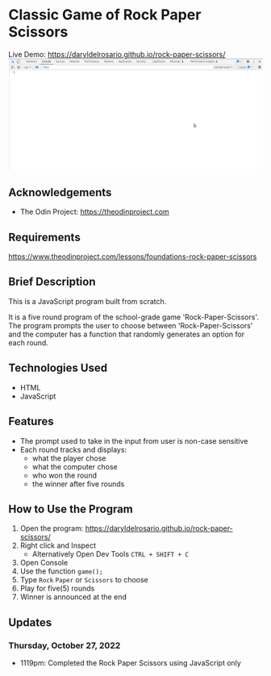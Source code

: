 # Classic Game of Rock Paper Scissors
Live Demo: https://daryldelrosario.github.io/rock-paper-scissors/   
<kbd><img src="gif/rps-js-only.gif" padding="32px"></kbd>

## Acknowledgements
* The Odin Project: https://theodinproject.com

## Requirements
https://www.theodinproject.com/lessons/foundations-rock-paper-scissors

## Brief Description
This is a JavaScript program built from scratch.   

It is a five round program of the school-grade game 'Rock-Paper-Scissors'. The program prompts the user to choose between 'Rock-Paper-Scissors' and the computer has a function that randomly generates an option for each round.   

## Technologies Used
* HTML
* JavaScript

## Features
* The prompt used to take in the input from user is non-case sensitive
* Each round tracks and displays:   
    * what the player chose
    * what the computer chose
    * who won the round
    * the winner after five rounds   

## How to Use the Program
1. Open the program: https://daryldelrosario.github.io/rock-paper-scissors/
2. Right click and Inspect
    * Alternatively Open Dev Tools `CTRL + SHIFT + C`
3. Open Console
4. Use the function `game();`
5. Type `Rock` `Paper` or `Scissors` to choose
6. Play for five(5) rounds
7. Winner is announced at the end

## Updates
### Thursday, October 27, 2022
* 1119pm: Completed the Rock Paper Scissors using JavaScript only
